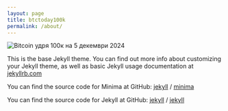 ```yaml
---
layout: page
title: btctoday100k
permalink: /about/
---
```


![Bitcoin удря 100к на 5 декември 2024](https://bafybeieylu4daz6z4piepkwurxno35osar56j2zk3nk5aw43dg6dd2r334.ipfs.w3s.link/btc_reached_100k.png)


This is the base Jekyll theme. You can find out more info about customizing your Jekyll theme, as well as basic Jekyll usage documentation at [jekyllrb.com](https://jekyllrb.com/)

You can find the source code for Minima at GitHub:
[jekyll][jekyll-organization] /
[minima](https://github.com/jekyll/minima)

You can find the source code for Jekyll at GitHub:
[jekyll][jekyll-organization] /
[jekyll](https://github.com/jekyll/jekyll)


[jekyll-organization]: https://github.com/jekyll
